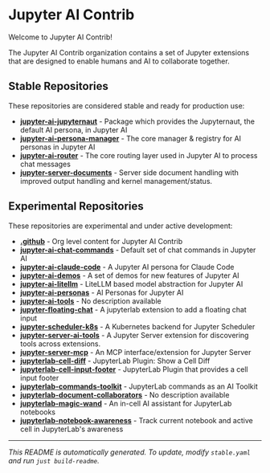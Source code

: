 # Jupyter AI Contrib

Welcome to Jupyter AI Contrib!

The Jupyter AI Contrib organization contains a set of Jupyter extensions that are designed to enable humans and AI to collaborate together.

## Stable Repositories

These repositories are considered stable and ready for production use:

- [**jupyter-ai-jupyternaut**](https://github.com/jupyter-ai-contrib/jupyter-ai-jupyternaut) - Package which provides the Jupyternaut, the default AI persona, in Jupyter AI
- [**jupyter-ai-persona-manager**](https://github.com/jupyter-ai-contrib/jupyter-ai-persona-manager) - The core manager & registry for AI personas in Jupyter AI
- [**jupyter-ai-router**](https://github.com/jupyter-ai-contrib/jupyter-ai-router) - The core routing layer used in Jupyter AI to process chat messages
- [**jupyter-server-documents**](https://github.com/jupyter-ai-contrib/jupyter-server-documents) - Server side document handling with improved output handling and kernel management/status.

## Experimental Repositories

These repositories are experimental and under active development:

- [**.github**](https://github.com/jupyter-ai-contrib/.github) - Org level content for Jupyter AI Contrib
- [**jupyter-ai-chat-commands**](https://github.com/jupyter-ai-contrib/jupyter-ai-chat-commands) - Default set of chat commands in Jupyter AI
- [**jupyter-ai-claude-code**](https://github.com/jupyter-ai-contrib/jupyter-ai-claude-code) - A Jupyter AI persona for Claude Code
- [**jupyter-ai-demos**](https://github.com/jupyter-ai-contrib/jupyter-ai-demos) - A set of demos for new features of Jupyter AI
- [**jupyter-ai-litellm**](https://github.com/jupyter-ai-contrib/jupyter-ai-litellm) - LiteLLM based model abstraction for Jupyter AI
- [**jupyter-ai-personas**](https://github.com/jupyter-ai-contrib/jupyter-ai-personas) - AI Personas for Jupyter AI
- [**jupyter-ai-tools**](https://github.com/jupyter-ai-contrib/jupyter-ai-tools) - No description available
- [**jupyter-floating-chat**](https://github.com/jupyter-ai-contrib/jupyter-floating-chat) - A jupyterlab extension to add a floating chat input
- [**jupyter-scheduler-k8s**](https://github.com/jupyter-ai-contrib/jupyter-scheduler-k8s) - A Kubernetes backend for Jupyter Scheduler
- [**jupyter-server-ai-tools**](https://github.com/jupyter-ai-contrib/jupyter-server-ai-tools) - A Jupyter Server extension for discovering tools across extensions.
- [**jupyter-server-mcp**](https://github.com/jupyter-ai-contrib/jupyter-server-mcp) - An MCP interface/extension for Jupyter Server 
- [**jupyterlab-cell-diff**](https://github.com/jupyter-ai-contrib/jupyterlab-cell-diff) - JupyterLab Plugin: Show a Cell Diff
- [**jupyterlab-cell-input-footer**](https://github.com/jupyter-ai-contrib/jupyterlab-cell-input-footer) - JupyterLab Plugin that provides a cell input footer
- [**jupyterlab-commands-toolkit**](https://github.com/jupyter-ai-contrib/jupyterlab-commands-toolkit) - JupyterLab commands as an AI Toolkit
- [**jupyterlab-document-collaborators**](https://github.com/jupyter-ai-contrib/jupyterlab-document-collaborators) - No description available
- [**jupyterlab-magic-wand**](https://github.com/jupyter-ai-contrib/jupyterlab-magic-wand) - An in-cell AI assistant for JupyterLab notebooks
- [**jupyterlab-notebook-awareness**](https://github.com/jupyter-ai-contrib/jupyterlab-notebook-awareness) - Track current notebook and active cell in JupyterLab's awareness

---

*This README is automatically generated. To update, modify `stable.yaml` and run `just build-readme`.*